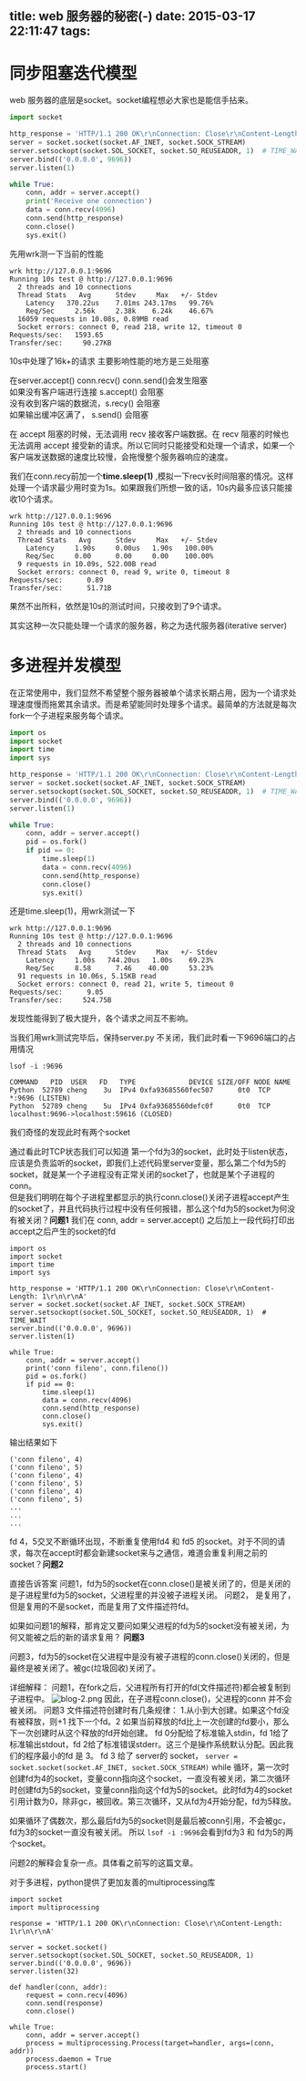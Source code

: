 title: web 服务器的秘密(-)
date: 2015-03-17 22:11:47
tags:
---

# 同步阻塞迭代模型
web 服务器的底层是socket。socket编程想必大家也是能信手拈来。



```python
import socket

http_response = 'HTTP/1.1 200 OK\r\nConnection: Close\r\nContent-Length: 1\r\n\r\nA'
server = socket.socket(socket.AF_INET, socket.SOCK_STREAM)
server.setsockopt(socket.SOL_SOCKET, socket.SO_REUSEADDR, 1)  # TIME_WAIT
server.bind(('0.0.0.0', 9696))
server.listen(1)

while True:
    conn, addr = server.accept()
    print('Receive one connection')
    data = conn.recv(4096)
    conn.send(http_response)
    conn.close()
    sys.exit()
```


先用wrk测一下当前的性能

```
wrk http://127.0.0.1:9696
Running 10s test @ http://127.0.0.1:9696
  2 threads and 10 connections
  Thread Stats   Avg      Stdev     Max   +/- Stdev
    Latency   370.22us    7.01ms 243.17ms   99.76%
    Req/Sec     2.56k     2.38k    6.24k    46.67%
  16059 requests in 10.08s, 0.89MB read
  Socket errors: connect 0, read 218, write 12, timeout 0
Requests/sec:   1593.65
Transfer/sec:     90.27KB
```
10s中处理了16k+的请求
主要影响性能的地方是三处阻塞

在server.accept() conn.recv() conn.send()会发生阻塞  
如果没有客户端进行连接 s.accept() 会阻塞  
没有收到客户端的数据流，s.recy() 会阻塞  
如果输出缓冲区满了， s.send() 会阻塞  

在 accept 阻塞的时候，无法调用 recv 接收客户端数据。在 recv 阻塞的时候也无法调用 accept 接受新的请求。所以它同时只能接受和处理一个请求，如果一个客户端发送数据的速度比较慢，会拖慢整个服务器响应的速度。

我们在conn.recy前加一个**time.sleep(1)** ,模拟一下recv长时间阻塞的情况。这样处理一个请求最少用时变为1s。如果跟我们所想一致的话，10s内最多应该只能接收10个请求。

```
wrk http://127.0.0.1:9696
Running 10s test @ http://127.0.0.1:9696
  2 threads and 10 connections
  Thread Stats   Avg      Stdev     Max   +/- Stdev
    Latency     1.90s     0.00us   1.90s   100.00%
    Req/Sec     0.00      0.00     0.00    100.00%
  9 requests in 10.09s, 522.00B read
  Socket errors: connect 0, read 9, write 0, timeout 8
Requests/sec:      0.89
Transfer/sec:      51.71B
```

果然不出所料，依然是10s的测试时间，只接收到了9个请求。

其实这种一次只能处理一个请求的服务器，称之为迭代服务器(iterative server)

# 多进程并发模型
在正常使用中，我们显然不希望整个服务器被单个请求长期占用，因为一个请求处理速度慢而拖累其余请求。而是希望能同时处理多个请求。最简单的方法就是每次fork一个子进程来服务每个请求。

```python
import os
import socket
import time
import sys

http_response = 'HTTP/1.1 200 OK\r\nConnection: Close\r\nContent-Length: 1\r\n\r\nA'
server = socket.socket(socket.AF_INET, socket.SOCK_STREAM)
server.setsockopt(socket.SOL_SOCKET, socket.SO_REUSEADDR, 1)  # TIME_WAIT
server.bind(('0.0.0.0', 9696))
server.listen(1)

while True:
    conn, addr = server.accept()
    pid = os.fork()
    if pid == 0:
        time.sleep(1)
        data = conn.recv(4096)
        conn.send(http_response)
        conn.close()
        sys.exit()
```
还是time.sleep(1)，用wrk测试一下

```
wrk http://127.0.0.1:9696
Running 10s test @ http://127.0.0.1:9696
  2 threads and 10 connections
  Thread Stats   Avg      Stdev     Max   +/- Stdev
    Latency     1.00s   744.20us   1.00s    69.23%
    Req/Sec     8.58      7.46    40.00     53.23%
  91 requests in 10.06s, 5.15KB read
  Socket errors: connect 0, read 21, write 5, timeout 0
Requests/sec:      9.05
Transfer/sec:     524.75B
```

发现性能得到了极大提升，各个请求之间互不影响。

当我们用wrk测试完毕后，保持server.py 不关闭，我们此时看一下9696端口的占用情况

```
lsof -i :9696

COMMAND   PID  USER   FD   TYPE             DEVICE SIZE/OFF NODE NAME
Python  52789 cheng    3u  IPv4 0xfa93685560fec507      0t0  TCP *:9696 (LISTEN)
Python  52789 cheng    5u  IPv4 0xfa93685560defc0f      0t0  TCP localhost:9696->localhost:59616 (CLOSED)
```

我们奇怪的发现此时有两个socket

通过看此时TCP状态我们可以知道 第一个fd为3的socket，此时处于listen状态，应该是负责监听的socket，即我们上述代码里server变量，那么第二个fd为5的socket，就是某一个子进程没有正常关闭的socket了，也就是某个子进程的conn。  
但是我们明明在每个子进程里都显示的执行conn.close()关闭子进程accept产生的socket了，并且代码执行过程中没有任何报错，那么这个fd为5的socket为何没有被关闭？**问题1**
我们在 conn, addr = server.accept() 之后加上一段代码打印出 accept之后产生的socket的fd

```
import os
import socket
import time
import sys

http_response = 'HTTP/1.1 200 OK\r\nConnection: Close\r\nContent-Length: 1\r\n\r\nA'
server = socket.socket(socket.AF_INET, socket.SOCK_STREAM)
server.setsockopt(socket.SOL_SOCKET, socket.SO_REUSEADDR, 1)  # TIME_WAIT
server.bind(('0.0.0.0', 9696))
server.listen(1)

while True:
    conn, addr = server.accept()
    print('conn fileno', conn.fileno())
    pid = os.fork()
    if pid == 0:
        time.sleep(1)
        data = conn.recv(4096)
        conn.send(http_response)
        conn.close()
        sys.exit()
```
输出结果如下

```
('conn fileno', 4)
('conn fileno', 5)
('conn fileno', 4)
('conn fileno', 5)
('conn fileno', 4)
('conn fileno', 5)
...
...
...
```

fd 4，5交叉不断循环出现，不断重复使用fd4 和 fd5 的socket。对于不同的请求，每次在accept时都会新建socket来与之通信，难道会重复利用之前的socket？**问题2**


直接告诉答案
问题1，fd为5的socket在conn.close()是被关闭了的，但是关闭的是子进程里fd为5的socket，父进程里的并没被子进程关闭。
问题2， 是复用了，但是复用的不是socket，而是复用了文件描述符fd。

如果如问题1的解释，那肯定又要问如果父进程的fd为5的socket没有被关闭，为何又能被之后的新的请求复用？ **问题3**

问题3，fd为5的socket在父进程中是没有被子进程的conn.close()关闭的，但是最终是被关闭了。被gc(垃圾回收)关闭了。

详细解释：
问题1，在fork之后，父进程所有打开的fd(文件描述符)都会被复制到子进程中。
![blog-2.png](http://7xkghb.com1.z0.glb.clouddn.com/blog-2.png)
因此，在子进程conn.close()，父进程的conn 并不会被关闭。
问题3
文件描述符创建时有几条规律： 1.从小到大创建。如果这个fd没有被释放，则+1 找下一个fd。2 如果当前释放的fd比上一次创建的fd要小，那么下一次创建时从这个释放的fd开始创建。
fd 0分配给了标准输入stdin，fd 1给了标准输出stdout，fd 2给了标准错误stderr。这三个是操作系统默认分配。因此我们的程序最小的fd 是 3。
fd 3 给了 server的 socket，
<code>server = socket.socket(socket.AF_INET, socket.SOCK_STREAM)</code>
while 循环，第一次时创建fd为4的socket，变量conn指向这个socket，一直没有被关闭，第二次循环时创建fd为5的socket，变量conn指向这个fd为5的socket。此时fd为4的socket引用计数为0，除非gc，被回收。第三次循环，又从fd为4开始分配，fd为5释放。

如果循环了偶数次，那么最后fd为5的socket则是最后被conn引用，不会被gc，fd为3的socket一直没有被关闭。
所以 <code>lsof -i :9696</code>会看到fd为3 和 fd为5的两个socket。

问题2的解释会复杂一点。具体看之前写的这篇文章。


对于多进程，python提供了更加友善的multiprocessing库

```
import socket
import multiprocessing

response = 'HTTP/1.1 200 OK\r\nConnection: Close\r\nContent-Length: 1\r\n\r\nA'

server = socket.socket()
server.setsockopt(socket.SOL_SOCKET, socket.SO_REUSEADDR, 1)
server.bind(('0.0.0.0', 9696))
server.listen(32)

def handler(conn, addr):
    request = conn.recv(4096)
    conn.send(response)
    conn.close()

while True:
    conn, addr = server.accept()
    process = multiprocessing.Process(target=handler, args=(conn, addr))
    process.daemon = True
    process.start()
```

